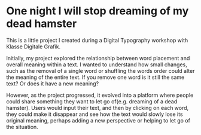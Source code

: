 # One night I will stop dreaming of my dead hamster

This is a little project I created during a Digital Typography workshop with Klasse Digitale Grafik. 

Initially, my project explored the relationship between word placement and overall meaning within a text. 
I wanted to understand how small changes, such as the removal of a single word or shuffling the words order could alter the meaning of the entire text. 
If you remove one word is it still the same text? Or does it have a new meaning?

However, as the project progressed, it evolved into a platform where people could share something they want to let go of(e.g. dreaming of a dead hamster).
Users would input their text, and then by clicking on each word, they could make it disappear and see how the text would slowly lose its original meaning,
perhaps adding a new perspective or helping to let go of the situation.
